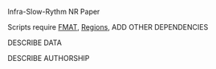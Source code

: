 Infra-Slow-Rythm NR Paper

Scripts require [FMAT](https://github.com/zugarolab/FMAToolbox), [Regions](https://github.com/pietro-bozzo/Regions), ADD OTHER DEPENDENCIES

DESCRIBE DATA

DESCRIBE AUTHORSHIP
